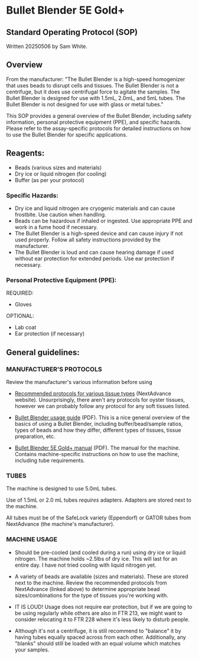 # Bullet Blender 5E Gold+

## Standard Operating Protocol (SOP)
Written 20250506 by Sam White.

## Overview
From the manufacturer: "The Bullet Blender is a high-speed homogenizer that uses beads to disrupt cells and tissues. The Bullet Blender is not a centrifuge, but it does use centrifugal force to agitate the samples. The Bullet Blender is designed for use with 1.5mL, 2.0mL, and 5mL tubes. The Bullet Blender is not designed for use with glass or metal tubes."

This SOP provides a general overview of the Bullet Blender, including safety information, personal protective equipment (PPE), and specific hazards. Please refer to the assay-specific protocols for detailed instructions on how to use the Bullet Blender for specific applications.

## Reagents:
- Beads (various sizes and materials)
- Dry ice or liquid nitrogen (for cooling)
- Buffer (as per your protocol)

### Specific Hazards:
- Dry ice and liquid nitrogen are cryogenic materials and can cause frostbite. Use caution when handling.
- Beads can be hazardous if inhaled or ingested. Use appropriate PPE and work in a fume hood if necessary.
- The Bullet Blender is a high-speed device and can cause injury if not used properly. Follow all safety instructions provided by the manufacturer.
- The Bullet Blender is loud and can cause hearing damage if used without ear protection for extended periods. Use ear protection if necessary.

### Personal Protective Equipment (PPE):

REQUIRED:
 - Gloves

OPTIONAL:
- Lab coat
- Ear protection (if necessary)

## General guidelines:

### MANUFACTURER'S PROTOCOLS

Review the manufacturer's various information before using

- [Recommended protocols for various tissue types](https://www.nextadvance.com/bullet-blender-homogenizer/homogenizer-tissue-cell-culture-bullet-blender-support/homogenizer-cell-disrupter-protocols/) (NextAdvance website). Unsurprisingly, there aren't any protocols for oyster tissues, however we can probably follow any protocol for any soft tissues listed.

- [Bullet Blender usage guide](https://github.com/RobertsLab/resources/blob/master/equipment_manuals/NextAdvance-RS18-0511-Bullet-Blender-Homogenization-Guide.pdf) (PDF). This is a nice general overview of the basics of using a Bullet Blender, including buffer/bead/sample ratios, types of beads and how they differ, different types of tissues, tissue preparation, etc.

- [Bullet Blender 5E Gold+ manual](https://github.com/RobertsLab/resources/blob/master/equipment_manuals/NextAdvance-RS18-0505-Bullet-Blender-GOLD-Plus-Manual.pdf) (PDF). The manual for the machine. Contains machine-specific instructions on how to use the machine, including tube requirements.

### TUBES
The machine is designed to use 5.0mL tubes.

Use of 1.5mL or 2.0 mL tubes _requires_ adapters. Adapters are stored next to the machine.

All tubes must be of the SafeLock variety (Eppendorf) or GATOR tubes from NextAdvance (the machine's manufacturer).

### MACHINE USAGE

- Should be pre-cooled (and cooled during a run) using dry ice or liquid nitrogen. The machine holds ~2.5lbs of dry ice. This will last for an entire day. I have not tried cooling with liquid nitrogen yet.

- A variety of beads are available (sizes and materials). These are stored next to the machine. Review the recommended protocols from NextAdvance (linked above) to determine appropriate bead sizes/combinations for the type of tissues you're working with.

- IT IS LOUD! Usage does not require ear protection, but if we are going to be using regularly while others are also in FTR 213, we might want to consider relocating it to FTR 228 where it's less likely to disturb people.

- Although it's not a centrifuge, it is still recommend to "balance" it by having tubes equally spaced across from each other. Additionally, any "blanks" should still be loaded with an equal volume which matches your samples.
